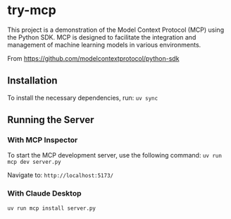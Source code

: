 # try-mcp

This project is a demonstration of the Model Context Protocol (MCP) using the Python SDK. MCP is designed to facilitate the integration and management of machine learning models in various environments.

From <https://github.com/modelcontextprotocol/python-sdk>

## Installation

To install the necessary dependencies, run:
`uv sync`

## Running the Server

### With MCP Inspector

To start the MCP development server, use the following command:
`uv run mcp dev server.py`

Navigate to: `http://localhost:5173/`

### With Claude Desktop

`uv run mcp install server.py`

